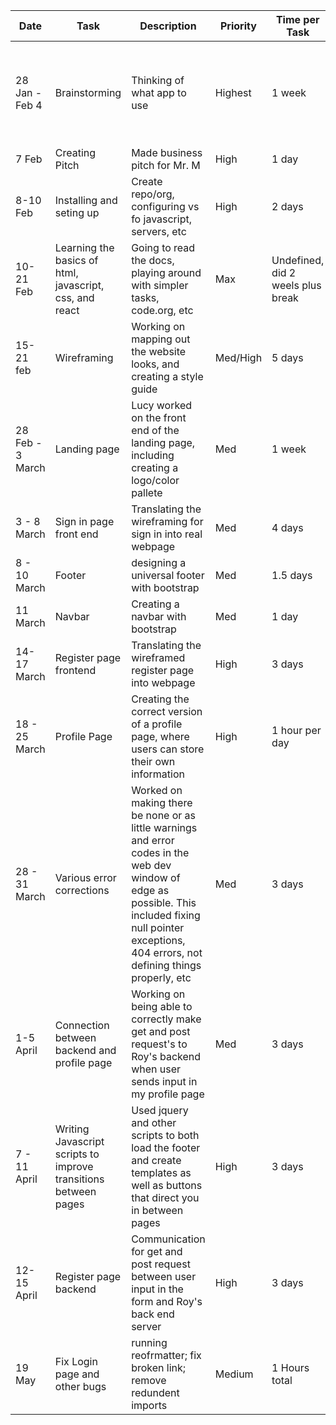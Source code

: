|Date|Task|Description|Priority|Time per Task|Progress|Comment|
|----|----|-----------|--------|-------------|--------|-------|
|28 Jan - Feb 4| Brainstorming| Thinking of what app to use| Highest| 1 week| Completed|Decided to make an improved version of when2meet, to make scheduling easier|
|7 Feb| Creating Pitch| Made business pitch for Mr. M| High| 1 day|Done|Got approved|
|8-10 Feb| Installing and seting up| Create repo/org, configuring vs fo javascript, servers, etc| High| 2 days| Done| Issue with bsd blocking jquery|
|10-21 Feb| Learning the basics of html, javascript, css, and react| Going to read the docs, playing around with simpler tasks, code.org, etc| Max| Undefined, did 2 weels plus break| Work in progress| Only Alex knew javascript well. Abdaoned react because it was too hard.|
|15-21 feb| Wireframing| Working on mapping out the website looks, and creating a style guide| Med/High|5 days| Done| On team onenote|
|28 Feb - 3 March| Landing page| Lucy worked on the front end of the landing page, including creating a logo/color pallete|Med| 1 week| Mainky done| Cannot set background image with css or html|
|3 - 8 March| Sign in page front end| Translating the wireframing for sign in into real webpage| Med| 4 days| Mainly done| Same issue of background iaamge not working|
|8 - 10 March| Footer| designing a universal footer with bootstrap| Med| 1.5 days| Done| 1 hours| Scaling issue|
|11 March| Navbar| Creating a  navbar with bootstrap| Med| 1 day| Done| 1 hour| Need to make a new logo|
|14-17 March| Register page frontend| Translating the wireframed register page into webpage| High| 3 days| Done| Need to fix font so more uniform|
|18 - 25 March| Profile Page| Creating the correct version of a profile page, where users can store their own information| High| 1 hour per day| Still in progress| How to update elements?|
|28 - 31 March| Various error corrections| Worked on making there be none or as little warnings and error codes in the web dev window of edge as possible. This included fixing null pointer exceptions, 404 errors, not defining things properly, etc|Med| 3 days| Done, but ongoing| Cant figure out warning Query.Deferred exception:, but website is still functional?|
|1-5 April| Connection between backend and profile page| Working on being able to correctly make get and post request's to Roy's backend when user sends input in my profile page| Med| 3 days| Done| Issue with jquery loading still. See above|
|7 - 11 April|Writing Javascript scripts to improve transitions between pages| Used jquery and other scripts to both load the footer and create templates as well as buttons that direct you in between pages| High| 3 days| Done| Issues with the button from login that takes you to home page|
|12-15 April| Register page backend| Communication for get and post request between user input in the form and Roy's back end server| High| 3 days| Mainly done| Issues with posting|
|19 May| Fix Login page and other bugs | running reofrmatter; fix broken link; remove redundent imports | Medium | 1 Hours total | Finished | Although no signficant change visually |
